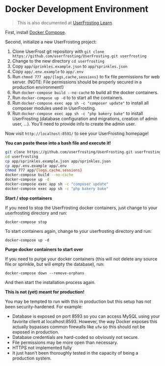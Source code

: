 # Docker Development Environment

>This is also documented at [UserFrosting Learn](https://learn.userfrosting.com/installation/environment/docker).

First, install [Docker Compose](https://docs.docker.com/compose/install/).

Second, initialize a new UserFrosting project:

1. Clone UserFrost git repository with `git clone https://github.com/userfrosting/UserFrosting.git userfrosting`
2. Change to the new directory `cd userfrosting`
3. Copy `app/sprinkles.example.json` to `app/sprinkles.json`
4. Copy `app/.env.example` to `app/.env`
4. Run `chmod 777 app/{logs,cache,sessions}` to fix file permissions for web server. (NOTE: File
   permissions should be properly secured in a production environment!)
5. Run `docker-compose build --no-cache` to build all the docker containers.
6. Run `docker-compose up -d` to to start all the containers.
7. Run `docker-compose exec app sh -c "composer update"` to install all composer modules used in UserFrosting.
8. Run `docker-compose exec app sh -c "php bakery bake"` to install UserFrosting (database configuration and migrations, creation of admin user, ...). You'll need to provide info to create the admin user.

Now visit `http://localhost:8591/` to see your UserFrosting homepage!

**You can paste these into a bash file and execute it!**

```bash
git clone https://github.com/userfrosting/UserFrosting.git userfrosting
cd userfrosting
cp app/sprinkles.example.json app/sprinkles.json
cp app/.env.example app/.env
chmod 777 app/{logs,cache,sessions}
docker-compose build --no-cache
docker-compose up -d
docker-compose exec app sh -c "composer update"
docker-compose exec app sh -c "php bakery bake"
```

**Start / stop containers**

If you need to stop the UserFrosting docker containers, just change to your userfrosting directory and run:

`docker-compose stop`

To start containers again, change to your userfrosting directory and run:

`docker-compose up -d`

**Purge docker containers to start over**

If you need to purge your docker containers (this will not delete any source file or sprinkle, but will empty the database), run:

```
docker-compose down --remove-orphans
```

And then start the installation process again.

**This is not (yet) meant for production!**

You may be tempted to run with this in production but this setup has not been security-hardened. For example:

- Database is exposed on port 8593 so you can access MySQL using your favorite client at localhost:8593. However,
  the way Docker exposes this actually bypasses common firewalls like `ufw` so this should not be exposed in production.
- Database credentials are hard-coded so obviously not secure.
- File permissions may be more open than necessary.
- HTTPS not implemented fully
- It just hasn't been thoroughly tested in the capacity of being a production system.
